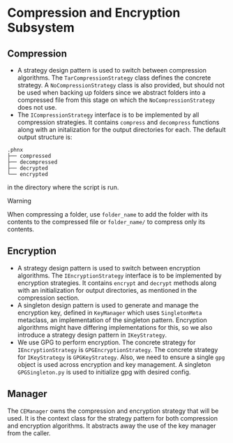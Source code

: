 # Compression and Encryption Subsystem

## Compression
- A strategy design pattern is used to switch between compression algorithms. The `TarCompressionStrategy` class defines the concrete strategy. A `NoCompressionStrategy` class is also provided, but should not be used when backing up folders since we abstract folders into a compressed file from this stage on which the `NoCompressionStrategy` does not use.  
- The `ICompressionStrategy` interface is to be implemented by all compression strategies. It contains `compress` and `decompress` functions along with an initalization for the output directories for each. The default output structure is:  
```
.phnx
├── compressed
├── decompressed
├── decrypted
└── encrypted
```
in the directory where the script is run.  
> [!WARNING]  
> When compressing a folder, use `folder_name` to add the folder with its contents to the compressed file or `folder_name/` to compress only its contents.

## Encryption
- A strategy design pattern is used to switch between encryption algorithms. The `IEncryptionStrategy` interface is to be implemented by encryption strategies. It contains `encrypt` and `decrypt` methods along with an initialization for output directories, as mentioned in the compression section.
- A singleton design pattern is used to generate and manage the encryption key, defined in `KeyManager` which uses `SingletonMeta` metaclass, an implementation of the singleton pattern. Encryption algorithms might have differing implementations for this, so we also introduce a strategy design pattern in `IKeyStrategy`. 
- We use GPG to perform encryption. The concrete strategy for `IEncryptionStrategy` is `GPGEncryptionStrategy`. The concrete strategy for `IKeyStrategy` is `GPGKeyStrategy`. Also, we need to ensure a single `gpg` object is used across encryption and key management. A singleton `GPGSingleton.py` is used to initialize gpg with desired config.

## Manager
The `CEManager` owns the compression and encryption strategy that will be used. It is the context class for the strategy pattern for both compression and encryption algorithms. It abstracts away the use of the key manager from the caller.